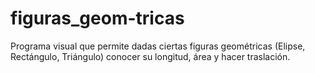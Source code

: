 # figuras_geom-tricas
Programa visual que permite dadas ciertas figuras geométricas (Elipse, Rectángulo, Triángulo) conocer su longitud, área y hacer traslación.
